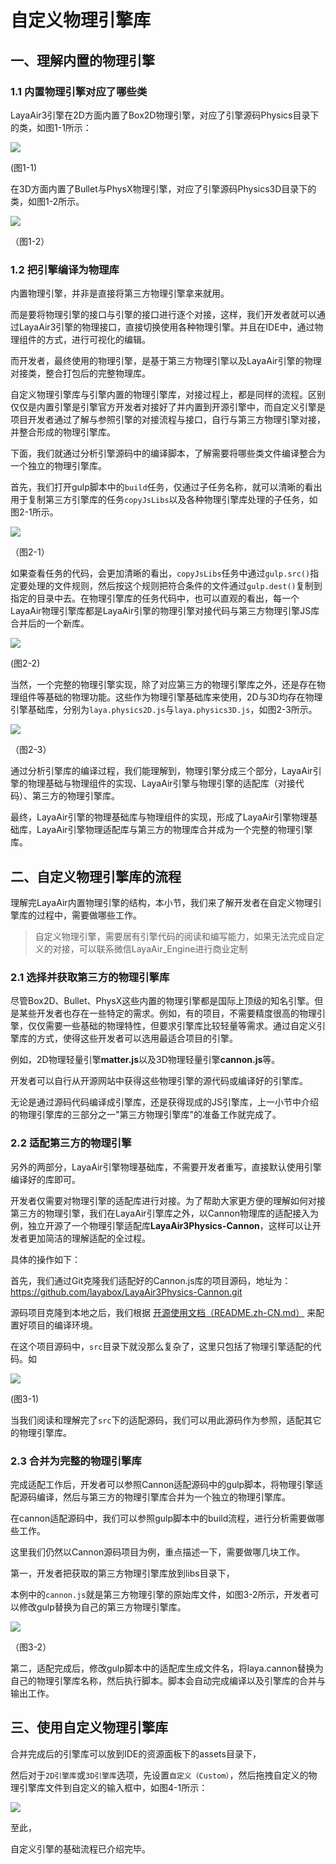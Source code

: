# 自定义物理引擎库

## 一、理解内置的物理引擎

### 1.1 内置物理引擎对应了哪些类

LayaAir3引擎在2D方面内置了Box2D物理引擎，对应了引擎源码Physics目录下的类，如图1-1所示：

![](img/1-1.png) 

(图1-1)

在3D方面内置了Bullet与PhysX物理引擎，对应了引擎源码Physics3D目录下的类，如图1-2所示。

![](img/1-2.png) 

 （图1-2）

### 1.2 把引擎编译为物理库

内置物理引擎，并非是直接将第三方物理引擎拿来就用。

而是要将物理引擎的接口与引擎的接口进行逐个对接，这样，我们开发者就可以通过LayaAir3引擎的物理接口，直接切换使用各种物理引擎。并且在IDE中，通过物理组件的方式，进行可视化的编辑。

而开发者，最终使用的物理引擎，是基于第三方物理引擎以及LayaAir引擎的物理对接类，整合打包后的完整物理库。

自定义物理引擎库与引擎内置的物理引擎库，对接过程上，都是同样的流程。区别仅仅是内置引擎是引擎官方开发者对接好了并内置到开源引擎中，而自定义引擎是项目开发者通过了解与参照引擎的对接流程与接口，自行与第三方物理引擎对接，并整合形成的物理引擎库。

下面，我们就通过分析引擎源码中的编译脚本，了解需要将哪些类文件编译整合为一个独立的物理引擎库。

首先，我们打开gulp脚本中的`build`任务，仅通过子任务名称，就可以清晰的看出用于复制第三方引擎库的任务`copyJsLibs`以及各种物理引擎库处理的子任务，如图2-1所示。

![](img/2-1.png) 

（图2-1）

如果查看任务的代码，会更加清晰的看出，`copyJsLibs`任务中通过`gulp.src()`指定要处理的文件规则，然后按这个规则把符合条件的文件通过`gulp.dest()`复制到指定的目录中去。在物理引擎库的任务代码中，也可以直观的看出，每一个LayaAir物理引擎库都是LayaAir引擎的物理引擎对接代码与第三方物理引擎JS库合并后的一个新库。

![](img/2-2.png) 

(图2-2)

当然，一个完整的物理引擎实现，除了对应第三方的物理引擎库之外，还是存在物理组件等基础的物理功能。这些作为物理引擎基础库来使用，2D与3D均存在物理引擎基础库，分别为`laya.physics2D.js`与`laya.physics3D.js`，如图2-3所示。

![](img/2-3.png) 

（图2-3）

通过分析引擎库的编译过程，我们能理解到，物理引擎分成三个部分，LayaAir引擎的物理基础与物理组件的实现、LayaAir引擎与物理引擎的适配库（对接代码）、第三方的物理引擎库。

最终，LayaAir引擎的物理基础库与物理组件的实现，形成了LayaAir引擎物理基础库，LayaAir引擎物理适配库与第三方的物理库合并成为一个完整的物理引擎库。

## 二、自定义物理引擎库的流程

理解完LayaAir内置物理引擎的结构，本小节，我们来了解开发者在自定义物理引擎库的过程中，需要做哪些工作。

> 自定义物理引擎，需要居有引擎代码的阅读和编写能力，如果无法完成自定义的对接，可以联系微信LayaAir_Engine进行商业定制

### 2.1 选择并获取第三方的物理引擎库

尽管Box2D、Bullet、PhysX这些内置的物理引擎都是国际上顶级的知名引擎。但是某些开发者也存在一些特定的需求。例如，有的项目，不需要精度很高的物理引擎，仅仅需要一些基础的物理特性，但要求引擎库比较轻量等需求。通过自定义引擎库的方式，使得这些开发者可以选用最适合项目的引擎。

例如，2D物理轻量引擎**matter.js**以及3D物理轻量引擎**cannon.js**等。

开发者可以自行从开源网站中获得这些物理引擎的源代码或编译好的引擎库。

无论是通过源码代码编译成引擎库，还是获得现成的JS引擎库，上一小节中介绍的物理引擎库的三部分之一"第三方物理引擎库"的准备工作就完成了。

### 2.2 适配第三方的物理引擎

另外的两部分，LayaAir引擎物理基础库，不需要开发者重写，直接默认使用引擎编译好的库即可。

开发者仅需要对物理引擎的适配库进行对接。为了帮助大家更方便的理解如何对接第三方的物理引擎，我们在LayaAir引擎库之外，以Cannon物理库的适配接入为例，独立开源了一个物理引擎适配库**LayaAir3Physics-Cannon**，这样可以让开发者更加简洁的理解适配的全过程。

具体的操作如下：

首先，我们通过Git克隆我们适配好的Cannon.js库的项目源码，地址为：https://github.com/layabox/LayaAir3Physics-Cannon.git

源码项目克隆到本地之后，我们根据 [开源使用文档（README.zh-CN.md）](https://github.com/layabox/LayaAir3Physics-Cannon/blob/master/README.zh-CN.md) 来配置好项目的编译环境。

在这个项目源码中，`src`目录下就没那么复杂了，这里只包括了物理引擎适配的代码。如

![](img/3-1.png) 

(图3-1)

当我们阅读和理解完了`src`下的适配源码，我们可以用此源码作为参照，适配其它的物理引擎库。

### 2.3 合并为完整的物理引擎库

完成适配工作后，开发者可以参照Cannon适配源码中的gulp脚本，将物理引擎适配源码编译，然后与第三方的物理引擎库合并为一个独立的物理引擎库。

在cannon适配源码中，我们可以参照gulp脚本中的build流程，进行分析需要做哪些工作。

这里我们仍然以Cannon源码项目为例，重点描述一下，需要做哪几块工作。

第一，开发者把获取的第三方物理引擎库放到libs目录下，

本例中的`cannon.js`就是第三方物理引擎的原始库文件，如图3-2所示，开发者可以修改gulp替换为自己的第三方物理引擎库。

![](img/3-2.png) 

（图3-2）

第二，适配完成后，修改gulp脚本中的适配库生成文件名，将laya.cannon替换为自己的物理引擎库名称，然后执行脚本。脚本会自动完成编译以及引擎库的合并与输出工作。

## 三、使用自定义物理引擎库

合并完成后的引擎库可以放到IDE的资源面板下的assets目录下，

然后对于`2D引擎库`或`3D引擎库`选项，先设置`自定义（Custom）`，然后拖拽自定义的物理引擎库文件到自定义的输入框中，如图4-1所示：

![](img/4-1.png) 

至此，

自定义引擎的基础流程已介绍完毕。